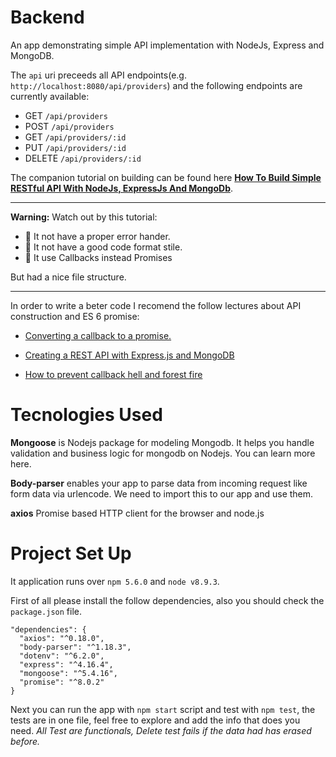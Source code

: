 Backend
=========

  An app demonstrating simple API implementation with NodeJs, Express and MongoDB.

  The `api` uri preceeds all API endpoints(e.g. `http://localhost:8080/api/providers`) and the following endpoints are currently available:
  * GET `/api/providers`
  * POST `/api/providers`
  * GET `/api/providers/:id`
  * PUT `/api/providers/:id`
  * DELETE `/api/providers/:id`

  The companion tutorial on building can be found here [<b>How To Build Simple RESTful API With NodeJs, ExpressJs And MongoDb</b>](https://medium.com/@dinyangetoh/how-to-build-simple-restful-api-with-nodejs-expressjs-and-mongodb-99348012925d).
    
***
**Warning:** Watch out by this tutorial:
  * 🐛 It not have a proper error hander.
  * 🐞 It not have a good code format stile.
  * 🐌 It use Callbacks instead Promises

But had a nice file structure.
***

  In order to write a beter code I recomend the follow lectures about API construction and ES 6 promise:
  
  * [Converting a callback to a promise.](https://www.xul.fr/javascript/callback-to-promise.php)

  * [Creating a REST API with Express.js and MongoDB](https://www.robinwieruch.de/mongodb-express-node-rest-api/)

  * [How to prevent callback hell and forest fire](http://callbackhell.com/) 
  # Tecnologies Used



  **Mongoose** is Nodejs package for modeling Mongodb. It helps you handle validation and business logic for mongodb on Nodejs. You can learn more here.

  **Body-parser** enables your app to parse data from incoming request like form data via urlencode. We need to import this to our app and use them.

  **axios** Promise based HTTP client for the browser and node.js

  # Project Set Up

  It application runs over `npm 5.6.0` and `node v8.9.3`.

  First of all please install the follow dependencies, also you should
  check the `package.json` file.

    "dependencies": {
      "axios": "^0.18.0",
      "body-parser": "^1.18.3",
      "dotenv": "^6.2.0",
      "express": "^4.16.4",
      "mongoose": "^5.4.16",
      "promise": "^8.0.2"
    }

  Next you can run the app with `npm start` script and test with
  `npm test`, the tests are in one file, feel free to explore
  and add the info that does you need. *All Test are functionals,* 
  *Delete test fails if the data had has erased before.* 
